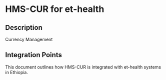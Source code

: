 # HMS-CUR for et-health

## Description

Currency Management

## Integration Points

This document outlines how HMS-CUR is integrated with et-health systems in Ethiopia.
